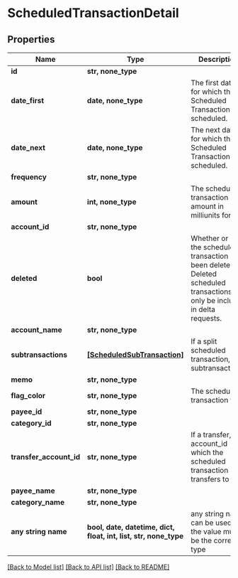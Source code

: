 # ScheduledTransactionDetail


## Properties
Name | Type | Description | Notes
------------ | ------------- | ------------- | -------------
**id** | **str, none_type** |  | 
**date_first** | **date, none_type** | The first date for which the Scheduled Transaction was scheduled. | 
**date_next** | **date, none_type** | The next date for which the Scheduled Transaction is scheduled. | 
**frequency** | **str, none_type** |  | 
**amount** | **int, none_type** | The scheduled transaction amount in milliunits format | 
**account_id** | **str, none_type** |  | 
**deleted** | **bool** | Whether or not the scheduled transaction has been deleted.  Deleted scheduled transactions will only be included in delta requests. | 
**account_name** | **str, none_type** |  | 
**subtransactions** | [**[ScheduledSubTransaction]**](ScheduledSubTransaction.md) | If a split scheduled transaction, the subtransactions. | 
**memo** | **str, none_type** |  | [optional] 
**flag_color** | **str, none_type** | The scheduled transaction flag | [optional] 
**payee_id** | **str, none_type** |  | [optional] 
**category_id** | **str, none_type** |  | [optional] 
**transfer_account_id** | **str, none_type** | If a transfer, the account_id which the scheduled transaction transfers to | [optional] 
**payee_name** | **str, none_type** |  | [optional] 
**category_name** | **str, none_type** |  | [optional] 
**any string name** | **bool, date, datetime, dict, float, int, list, str, none_type** | any string name can be used but the value must be the correct type | [optional]

[[Back to Model list]](../README.md#documentation-for-models) [[Back to API list]](../README.md#documentation-for-api-endpoints) [[Back to README]](../README.md)


